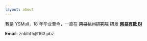 ```yaml
---
layout: about
---
```


我是 YSMull，18 年毕业至今，一直在 ~~网易杭州研究院~~ 研发 [**网易有数 BI**](https://youdata.163.com/)

<p><strong>Email</strong>: <span class="dynamic-email">znblhfh@163.pbz</span></p>


<!-- <script src="//onk1k9bha.bkt.clouddn.com/zepto.min.js"></script> -->

<script type="text/javascript">
function rot13(str) {
  return str.replace(/[a-zA-Z]/g, function(c) {
    return String.fromCharCode((c <= 'Z' ? 90 : 122) >= (c = c.charCodeAt(0) + 13) ? c : c - 26);
  });
}

$(document).ready(function () {
    $('.dynamic-email').each(function (idx, obj) {
        var email = rot13($(obj).html());
        $(obj).html("<a href='mailto:" + email + "'>" + email + "</a>");
    });
});
</script>
